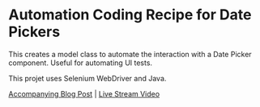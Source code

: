 # Automation Coding Recipe for Date Pickers

This creates a model class to automate the interaction with a Date Picker component. Useful for automating UI tests.

This projet uses Selenium WebDriver and Java.

[Accompanying Blog Post](https://wp.me/p9CQEV-1oe) | [Live Stream Video](https://youtu.be/C72DOoI0fwk)
